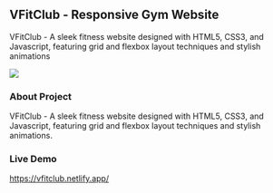 ## VFitClub - Responsive Gym Website
VFitClub - A sleek fitness website designed with HTML5, CSS3, and Javascript, featuring grid and flexbox layout techniques and stylish animations

![](images/LandingPageVFIT.png)


### About Project

VFitClub - A sleek fitness website designed with HTML5, CSS3, and Javascript, featuring grid and flexbox layout techniques and stylish animations.

### Live Demo

https://vfitclub.netlify.app/
